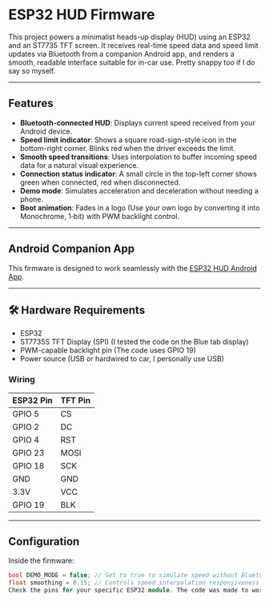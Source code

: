 # ESP32 HUD Firmware

This project powers a minimalist heads-up display (HUD) using an ESP32 and an ST7735 TFT screen. It receives real-time speed data and speed limit updates via Bluetooth from a companion Android app, and renders a smooth, readable interface suitable for in-car use. Pretty snappy too if I do say so myself.

---

## Features

- **Bluetooth-connected HUD**: Displays current speed received from your Android device.
- **Speed limit indicator**: Shows a square road-sign-style icon in the bottom-right corner. Blinks red when the driver exceeds the limit.
- **Smooth speed transitions**: Uses interpolation to buffer incoming speed data for a natural visual experience.
- **Connection status indicator**: A small circle in the top-left corner shows green when connected, red when disconnected.
- **Demo mode**: Simulates acceleration and deceleration without needing a phone.
- **Boot animation**: Fades in a logo (Use your own logo by converting it into Monochrome, 1‑bit) with PWM backlight control.

---

## Android Companion App

This firmware is designed to work seamlessly with the [ESP32 HUD Android App](https://github.com/karunish/esp32-hud-app).

---

## 🛠️ Hardware Requirements

- ESP32
- ST7735S TFT Display (SPI) (I tested the code on the Blue tab display)
- PWM-capable backlight pin (The code uses GPIO 19)
- Power source (USB or hardwired to car, I personally use USB)

### Wiring

| ESP32 Pin | TFT Pin     |
|-----------|-------------|
| GPIO 5    | CS          |
| GPIO 2    | DC          |
| GPIO 4    | RST         |
| GPIO 23   | MOSI        |
| GPIO 18   | SCK         |
| GND       | GND         |
| 3.3V      | VCC         |
| GPIO 19   | BLK         |

---

## Configuration

Inside the firmware:

```cpp
bool DEMO_MODE = false; // Set to true to simulate speed without Bluetooth, aka Demo Mode
float smoothing = 0.15; // Controls speed interpolation responsiveness
Check the pins for your specific ESP32 module. The code was made to work on the ESP32 Dev Board
